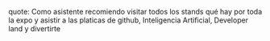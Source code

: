 quote: Como asistente recomiendo visitar todos los stands qué hay por toda la expo y asistir a las platicas de github, Inteligencia Artificial, Developer land y divertirte 
